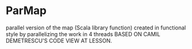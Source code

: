 # ParMap
parallel version of the map (Scala library function) created in functional style by parallelizing the work in 4 threads
BASED ON CAMIL DEMETRESCU'S CODE VIEW AT LESSON.
